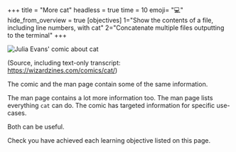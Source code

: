 +++
title = "More cat"
headless = true
time = 10
emoji= "💻"
hide_from_overview = true
[objectives]
    1="Show the contents of a file, including line numbers, with cat"
    2="Concatenate multiple files outputting to the terminal"
+++

![Julia Evans' comic about cat](https://wizardzines.com/images/uploads/cat.png)

(Source, including text-only transcript: https://wizardzines.com/comics/cat/)

The comic and the man page contain some of the same information.

The man page contains a lot more information too. The man page lists everything `cat` can do. The comic has targeted information for specific use-cases.

Both can be useful.

Check you have achieved each learning objective listed on this page.
